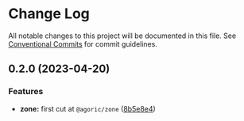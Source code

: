 # Change Log

All notable changes to this project will be documented in this file.
See [Conventional Commits](https://conventionalcommits.org) for commit guidelines.

## 0.2.0 (2023-04-20)


### Features

* **zone:** first cut at `@agoric/zone` ([8b5e8e4](https://github.com/Agoric/agoric-sdk/commit/8b5e8e411423917bcb805aeacdba222eff35edd5))
